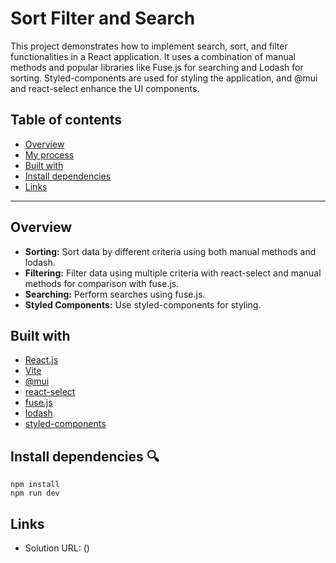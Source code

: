 # Sort Filter and Search

This project demonstrates how to implement search, sort, and filter functionalities in a React application. It uses a combination of manual methods and popular libraries like Fuse.js for searching and Lodash for sorting. Styled-components are used for styling the application, and @mui and react-select enhance the UI components.

## Table of contents

- [Overview](#overview)
- [My process](#my-process)
- [Built with](#built-with)
- [Install dependencies](#Installing)
- [Links](#Links)

---

## Overview

- **Sorting:** Sort data by different criteria using both manual methods and lodash.
- **Filtering:** Filter data using multiple criteria with react-select and manual methods for comparison with fuse.js.
- **Searching:** Perform searches using fuse.js.
- **Styled Components:** Use styled-components for styling.

## Built with

- [React.js](https://reactjs.org/)
- [Vite](https://vitejs.dev/)
- [@mui](https://mui.com/)
- [react-select](https://react-select.com/)
- [fuse.js](https://fusejs.io/)
- [lodash](https://lodash.com/)
- [styled-components](https://styled-components.com/)

## Install dependencies 🔍

```
npm install
npm run dev

```

## Links

- Solution URL: ()
